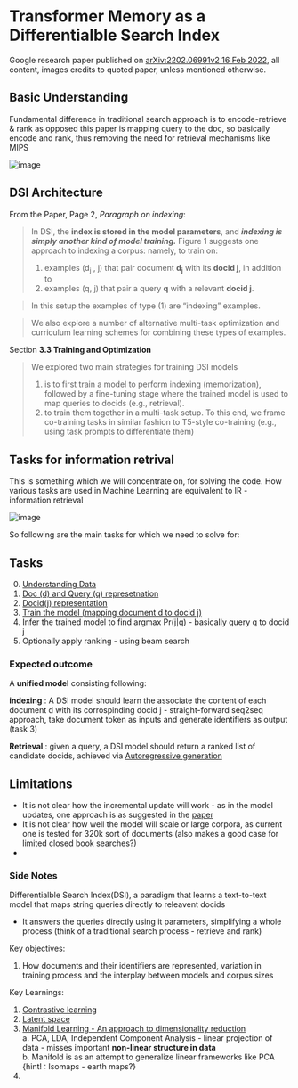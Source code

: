 # Transformer Memory as a Differentialble Search Index

Google research paper published on [arXiv:2202.06991v2 16 Feb 2022](https://arxiv.org/pdf/2202.06991.pdf), all content, images credits to quoted paper, unless mentioned otherwise.

## Basic Understanding

Fundamental difference in traditional search approach is to encode-retrieve & rank as opposed this paper is mapping query to the doc, so basically encode and rank, thus removing the need for retrieval mechanisms like MIPS

![image](https://user-images.githubusercontent.com/16409185/156111474-25fe0258-f344-47ab-bfdb-ea1646e73057.png)

## DSI Architecture

From the Paper, Page 2, _Paragraph on indexing_: 

> In DSI, the **index is stored in the model parameters**, and _**indexing is simply another kind of model training.**_ Figure 1
> suggests one approach to indexing a corpus: namely, to train on:
>
>  1. examples (d<sub>j</sub> , j) that pair document **d<sub>j</sub>** with its **docid j**, in addition to 
>  2. examples (q, j) that pair a query **q** with a relevant **docid j**. 

> In this setup the examples of type (1) are “indexing” examples.

> We also explore a number of alternative multi-task optimization and curriculum learning schemes for combining these types of examples.

Section **3.3 Training and Optimization**

> We explored two main strategies for training DSI models
> 1.  is to first train a model to perform indexing (memorization), followed by a fine-tuning stage where the trained model is used to map queries to docids (e.g., retrieval).
> 2.  to train them together in a multi-task setup. To this end, we frame co-training tasks in similar fashion to T5-style co-training (e.g., using task prompts to differentiate them)


## Tasks for information retrival

This is something which we will concentrate on, for solving the code. How various tasks are used in Machine Learning are equivalent to IR - information retrieval

![image](https://user-images.githubusercontent.com/16409185/156112405-751de3ad-9645-4956-8025-c7fec1b6b064.png)

So following are the main tasks for which we need to solve for:
## Tasks
0. [Understanding Data](/session_011_dsi/nq_datasets.md)
1. [Doc (d) and Query (q) represetnation](/session_011_dsi/doc_representation.md)
2. [Docid(j) representation](/session_011_dsi/docid_representation.md)
3. [Train the model (mapping document d to docid j)](/session_011_dsi/T5_training.md)
4. Infer the trained model to find argmax Pr(j|q) - basically query q to docid j
5. Optionally apply ranking - using beam search

### Expected outcome

A **unified model** consisting following:

**indexing** : A DSI model should learn the associate the content of each document d with its corrospinding docid j - straight-forward seq2seq approach, take document token   as inputs and generate identifiers as output (task 3)

**Retrieval** : given a query, a DSI model should return a ranked list of candidate docids, achieved via [Autoregressive generation](https://www.georgeho.org/deep-autoregressive-models/)


## Limitations

- It is not clear how the incremental update will work - as in the model updates, one approach is as suggested in the [paper](https://proceedings.mlr.press/v119/sun20b.html)
- It is not clear how well the model will scale or large corpora, as current one is tested for 320k sort of documents (also makes a good case for limited closed book searches?)
- 
### Side Notes

Differentialble Search Index(DSI), a paradigm that learns a text-to-text model that maps string queries directly to releavent docids
  - It answers the queries directly using it parameters, simplifying a whole process (think of a traditional search process - retrieve and rank)

Key objectives:
1. How documents and their identifiers are represented, variation in training process and the interplay between models and corpus sizes


Key Learnings:
1. [Contrastive learning](https://towardsdatascience.com/understanding-contrastive-learning-d5b19fd96607) 
2. [Latent space](https://hackernoon.com/latent-space-visualization-deep-learning-bits-2-bd09a46920df)
3. [Manifold Learning - An approach to dimensionality reduction](https://scikit-learn.org/stable/modules/manifold.html) <br/>
    a. PCA, LDA, Independent Component Analysis - linear projection of data - misses important **non-linear structure in data** <br/>
    b. Manifold is as an attempt to generalize linear frameworks like PCA {hint! : Isomaps - earth maps?}
4. 
  

